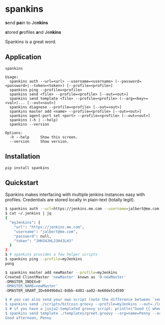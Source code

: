 # spankins
**s**end **pa**in to Je**nkins**

**s**tored **p**rofiles **a**nd  Je**nkins**

Spankins is a great word.

## Application

```
spankins

Usage:
  spankins auth --url=<url> --username=<username> (--password=<password>|--token=<token>) [--profile=<profile>]
  spankins ping --profile=<profile>
  spankins send <file> --profile=<profile> [--out=<out>]
  spankins send template <file> --profile=<profile> (--arg=<key>=<val>)... [--out=<out>]
  spankins diagnose --profile=<profile> [--out=<out>]
  spankins master add <name> --profile=<profile> [--out=<out>]
  spankins agent-port set <port> --profile=<profile> [--out=<out>]
  spankins (-h | --help)
  spankins --version

Options:
  -h --help     Show this screen.
  --version     Show version.
```

## Installation

`pip install spankins`

## Quickstart

Spankins makes interfacing with multiple jenkins instances easy with profiles. Credentials are stored locally in plain-text (totally legit).

```sh
$ spankins auth --url=https://jenkins.me.com --username=jalbert@me.com --token=JHH34JHLJ3H43LH3 --profile=myJenkins
$ cat ~/.jenkins | jq
{
  "myJenkins": {
    "url": "https://jenkins.me.com",
    "username": "jalbert@me.com",
    "password": null,
    "token": "JHH34JHLJ3H43LH3"
  }
}
$ # spankins provides a few helper scripts
$ spankins ping --profile=myJenkins
pong

$ spankins master add newMaster --profile=myJenkins
Created ClientMaster 'newMaster' known as '0-newMaster'
-DMASTER_INDEX=0'
-DMASTER_NAME=newMaster'
-DMASTER_GRANT_ID=6049b0a1-0dbb-4d01-aa02-4e60de514590'

$ # you can also send your own script (note the difference between `send` and `send template`)
$ spankins send ./scripts/bitcoin.groovy --profile=myJenkins --out=./logs/bitcoin.log
$ # if you have a jinja2-templated groovy script: println("Good {{ when }}, {{ name }}")
$ spankins send template ./templates/greet.groovy --arg=name=Penny --arg=when=afternoon --profile=myJenkins
Good afternoon, Penny
```
